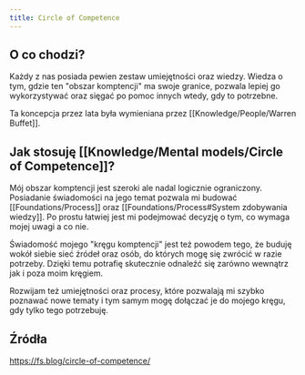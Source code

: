 ```yaml
---
title: Circle of Competence
---
```


## O co chodzi?
Każdy z nas posiada pewien zestaw umiejętności oraz wiedzy. Wiedza o tym, gdzie ten "obszar komptencji" ma swoje granice, pozwala lepiej go wykorzystywać oraz sięgać po pomoc innych wtedy, gdy to potrzebne. 

Ta koncepcja przez lata była wymieniana przez [[Knowledge/People/Warren Buffet]].


## Jak stosuję [[Knowledge/Mental models/Circle of Competence]]?
Mój obszar komptencji jest szeroki ale nadal logicznie ograniczony. Posiadanie świadomości na jego temat pozwala mi budować [[Foundations/Process]] oraz [[Foundations/Process#System zdobywania wiedzy]]. Po prostu łatwiej jest mi podejmować decyzję o tym, co wymaga mojej uwagi a co nie.

Świadomość mojego "kręgu komptencji" jest też powodem tego, że buduję wokół siebie sieć źródeł oraz osób, do których mogę się zwrócić w razie potrzeby. Dzięki temu potrafię skutecznie odnaleźć się zarówno wewnątrz jak i poza moim kręgiem.

Rozwijam też umiejętności oraz procesy, które pozwalają mi szybko poznawać nowe tematy i tym samym mogę dołączać je do mojego kręgu, gdy tylko tego potrzebuję. 

## Źródła
https://fs.blog/circle-of-competence/